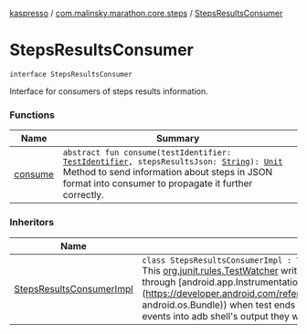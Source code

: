 [kaspresso](../../index.md) / [com.malinsky.marathon.core.steps](../index.md) / [StepsResultsConsumer](./index.md)

# StepsResultsConsumer

`interface StepsResultsConsumer`

Interface for consumers of steps results information.

### Functions

| Name | Summary |
|---|---|
| [consume](consume.md) | `abstract fun consume(testIdentifier: `[`TestIdentifier`](../../com.kaspersky.kaspresso.testcases.models/-test-identifier/index.md)`, stepsResultsJson: `[`String`](https://kotlinlang.org/api/latest/jvm/stdlib/kotlin/-string/index.html)`): `[`Unit`](https://kotlinlang.org/api/latest/jvm/stdlib/kotlin/-unit/index.html)<br>Method to send information about steps in JSON format into consumer to propagate it further correctly. |

### Inheritors

| Name | Summary |
|---|---|
| [StepsResultsConsumerImpl](../-steps-results-consumer-impl/index.md) | `class StepsResultsConsumerImpl : TestWatcher, `[`StepsResultsConsumer`](./index.md)<br>This [org.junit.rules.TestWatcher](#) writes information about test steps into adb shell's output through [android.app.Instrumentation.sendStatus](https://developer.android.com/reference/android/app/Instrumentation.html#sendStatus(int, android.os.Bundle)) when test ends with success or failure. When we writes unknown test events into adb shell's output they will be parsed by ddmlib as testMetrics field. |

